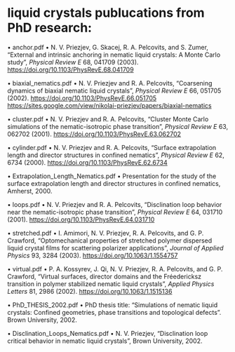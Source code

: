 # liquid crystals publucations from PhD research:

•	anchor.pdf
•	N. V. Priezjev, G. Skacej, R. A. Pelcovits, and S. Zumer, “External and intrinsic anchoring in nematic liquid crystals: A Monte Carlo study”, *Physical Review E* 68, 041709 (2003). https://doi.org/10.1103/PhysRevE.68.041709

•	biaxial_nematics.pdf
•	N. V. Priezjev and R. A. Pelcovits, “Coarsening dynamics of biaxial nematic liquid crystals”, *Physical Review E* 66, 051705 (2002). https://doi.org/10.1103/PhysRevE.66.051705  https://sites.google.com/view/nikolai-priezjev/papers/biaxial-nematics

•	cluster.pdf
•	N. V. Priezjev and R. A. Pelcovits, “Cluster Monte Carlo simulations of the nematic-isotropic phase transition”, *Physical Review E* 63, 062702 (2001). https://doi.org/10.1103/PhysRevE.63.062702

•	cylinder.pdf
•	N. V. Priezjev and R. A. Pelcovits, “Surface extrapolation length and director structures in confined nematics”, *Physical Review E* 62, 6734 (2000). https://doi.org/10.1103/PhysRevE.62.6734

•	Extrapolation_Length_Nematics.pdf
•	Presentation for the study of the surface extrapolation length and director structures in confined nematics, Amherst, 2000.

•	loops.pdf
•	N. V. Priezjev and R. A. Pelcovits, “Disclination loop behavior near the nematic-isotropic phase transition”, *Physical Review E* 64, 031710 (2001). https://doi.org/10.1103/PhysRevE.64.031710

•	stretched.pdf
•	I. Amimori, N. V. Priezjev, R. A. Pelcovits, and G. P. Crawford, “Optomechanical properties of stretched polymer dispersed liquid crystal films for scattering polarizer applications”, *Journal of Applied Physics* 93, 3284 (2003). https://doi.org/10.1063/1.1554757

•	virtual.pdf
•	P. A. Kossyrev, J. Qi, N. V. Priezjev, R. A. Pelcovits, and G. P. Crawford, “Virtual surfaces, director domains and the Fréedericksz transition in polymer stabilized nematic liquid crystals”, *Applied Physics Letters* 81, 2986 (2002). https://doi.org/10.1063/1.1515136

•	PhD_THESIS_2002.pdf
•	PhD thesis title: “Simulations of nematic liquid crystals: Confined geometries, phase transitions and topological defects”. Brown University, 2002.

•	Disclination_Loops_Nematics.pdf
•	N. V. Priezjev, “Disclination loop critical behavior in nematic liquid crystals”, Brown University, 2002.

